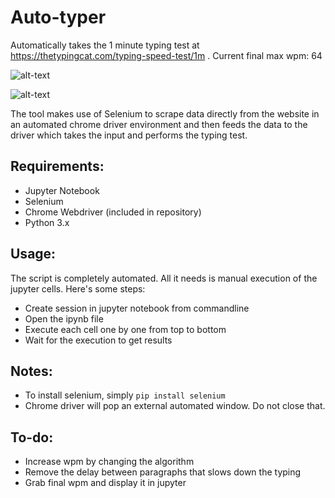 # Auto-typer
Automatically takes the 1 minute typing test at https://thetypingcat.com/typing-speed-test/1m . Current final max wpm: 64


![alt-text](https://i.imgur.com/1bS3t9y.png)


![alt-text](https://i.imgur.com/OgrTBJh.png)

The tool makes use of Selenium to scrape data directly from the website in an automated chrome driver environment and then feeds the data to the driver which takes the input and performs the typing test.

## Requirements:
  - Jupyter Notebook
  - Selenium
  - Chrome Webdriver (included in repository)
  - Python 3.x
  
## Usage:
The script is completely automated. All it needs is manual execution of the jupyter cells. Here's some steps:
  - Create session in jupyter notebook from commandline
  - Open the ipynb file
  - Execute each cell one by one from top to bottom
  - Wait for the execution to get results

## Notes:
  - To install selenium, simply ```pip install selenium```
  - Chrome driver will pop an external automated window. Do not close that.
  
## To-do:
  - Increase wpm by changing the algorithm
  - Remove the delay between paragraphs that slows down the typing
  - Grab final wpm and display it in jupyter
